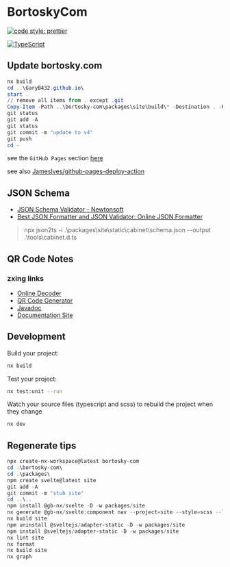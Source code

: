 # BortoskyCom

[![code style: prettier](https://img.shields.io/badge/code_style-prettier-f8bc45.svg)](https://github.com/prettier/prettier)

[![TypeScript](https://img.shields.io/badge/%3C%2F%3E-TypeScript-%230074c1.svg)](https://www.typescriptlang.org/)

## Update bortosky.com

```powershell
nx build
cd ..\GaryB432.github.io\
start .
// remove all items from . except .git
Copy-Item -Path ..\bortosky-com\packages\site\build\* -Destination . -Recurse
git status
git add -A
git status
git commit -m "update to v4"
git push
cd -
```

see the `GitHub Pages` section [here](https://github.com/sveltejs/kit/tree/master/packages/adapter-static)

see also [JamesIves/github-pages-deploy-action](https://github.com/JamesIves/github-pages-deploy-action)

## JSON Schema

- [JSON Schema Validator - Newtonsoft](https://www.jsonschemavalidator.net/)
- [Best JSON Formatter and JSON Validator: Online JSON Formatter](https://jsonformatter.org/)

> npx json2ts -i .\packages\site\static\cabinet\schema.json --output .\tools\cabinet.d.ts

## QR Code Notes

### zxing links

- [Online Decoder](https://zxing.org/w/decode.jspx)
- [QR Code Generator](https://zxing.appspot.com/generator)
- [Javadoc](https://zxing.github.io/zxing/apidocs/)
- [Documentation Site](https://zxing.github.io/zxing/)

## Development

Build your project:

```bash
nx build
```

Test your project:

```bash
nx test:unit --run
```

Watch your source files (typescript and scss) to rebuild the project when they change

```bash
nx dev
```

## Regenerate tips

```powershell
npx create-nx-workspace@latest bortosky-com
cd .\bortosky-com\
cd .\packages\
npm create svelte@latest site
git add -A
git commit -m "stub site"
cd ..\..
npm install @gb-nx/svelte -D -w packages/site
nx generate @gb-nx/svelte:component nav --project=site --style=scss --language=ts
nx build site
npm uninstall @sveltejs/adapter-static -D -w packages/site
npm install @sveltejs/adapter-static -D -w packages/site
nx lint site
nx format
nx build site
nx graph
```
